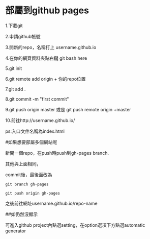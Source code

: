 # 部屬到github pages

1.下載git

2.申請github帳號

3.開新的repo，名稱打上   username.github.io

4.在你的網頁資料夾點右鍵 git bash here

5.git init

6.git remote add origin + 你的repo位置

7.git add .

8.git commit -m "first commit"

9.git push origin master  或是 git push remote origin +master

10.前往http://username.github.io/

ps:入口文件名稱為index.html

#如果想要部屬多個網站呢

新開一個repo，在push時push到gh-pages branch.

其他與上面相同，

commit後，最後面改為
```
git branch gh-pages
```

```
git push origin gh-pages
```

之後前往網址username.github.io/repo-name

##如仍然沒顯示

可進入github project內點選setting，在option選項下方點選automatic generator